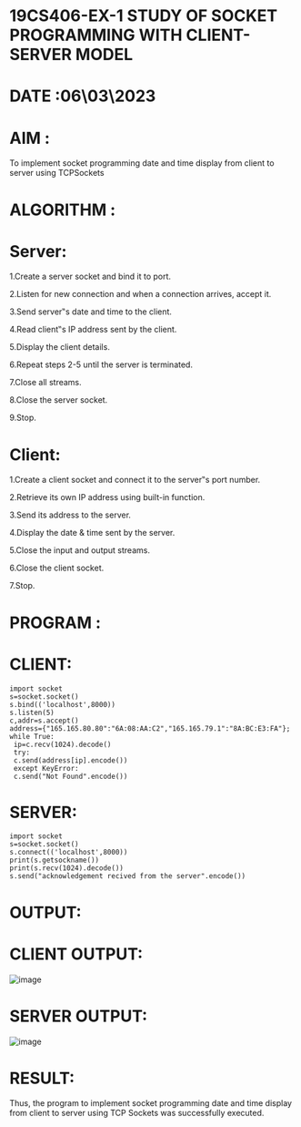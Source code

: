 # 19CS406-EX-1 STUDY OF SOCKET PROGRAMMING WITH CLIENT-SERVER MODEL
# DATE :06\03\2023
# AIM :
To implement socket programming date and time display from client to server using TCPSockets

# ALGORITHM :
# Server:

1.Create a server socket and bind it to port.

2.Listen for new connection and when a connection arrives, accept it.

3.Send server‟s date and time to the client.

4.Read client‟s IP address sent by the client.

5.Display the client details.

6.Repeat steps 2-5 until the server is terminated.

7.Close all streams.

8.Close the server socket.

9.Stop.
# Client:
1.Create a client socket and connect it to the server‟s port number.

2.Retrieve its own IP address using built-in function.

3.Send its address to the server.

4.Display the date & time sent by the server.

5.Close the input and output streams.

6.Close the client socket.

7.Stop.
# PROGRAM :
# CLIENT:
```
import socket
s=socket.socket()
s.bind(('localhost',8000))
s.listen(5)
c,addr=s.accept()
address={"165.165.80.80":"6A:08:AA:C2","165.165.79.1":"8A:BC:E3:FA"};
while True:
 ip=c.recv(1024).decode()
 try:
 c.send(address[ip].encode())
 except KeyError:
 c.send("Not Found".encode())
 ```
# SERVER:
```
import socket
s=socket.socket()
s.connect(('localhost',8000))
print(s.getsockname())
print(s.recv(1024).decode())
s.send("acknowledgement recived from the server".encode())
```
# OUTPUT:
# CLIENT OUTPUT:
![image](https://github.com/MohammedMuzammil13/19CS406-EX-1/assets/119291664/83a6e9da-2f29-42a6-be7e-baa96f4d5818)
# SERVER OUTPUT:
![image](https://github.com/MohammedMuzammil13/19CS406-EX-1/assets/119291664/bcc5007e-bf66-485e-b9bc-26946c5fd47b)
# RESULT:
Thus, the program to implement socket programming date and time display from client to server using TCP Sockets was successfully executed.

